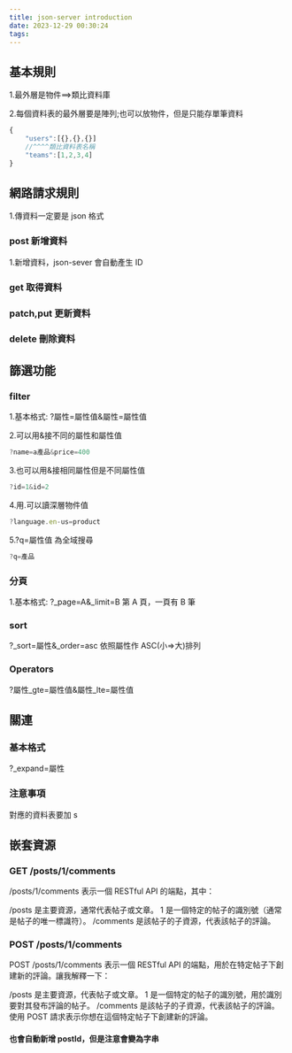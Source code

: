 ```yaml
---
title: json-server introduction
date: 2023-12-29 00:30:24
tags:
---
```


## 基本規則

1.最外層是物件==>類比資料庫

<!-- more -->

2.每個資料表的最外層要是陣列;也可以放物件，但是只能存單筆資料

```javascript
{
    "users":[{},{},{}]
    //^^^^類比資料表名稱
    "teams":[1,2,3,4]
}

```

## 網路請求規則

1.傳資料一定要是 json 格式

### post 新增資料

1.新增資料，json-sever 會自動產生 ID

### get 取得資料

### patch,put 更新資料

### delete 刪除資料

## 篩選功能

### filter

1.基本格式:
?屬性=屬性值&屬性=屬性值

2.可以用&接不同的屬性和屬性值

```jsx
?name=a產品&price=400
```

3.也可以用&接相同屬性但是不同屬性值

```jsx
?id=1&id=2
```

4.用.可以讀深層物件值

```jsx
?language.en-us=product
```

5.?q=屬性值 為全域搜尋

```jsx
?q=產品
```

### 分頁

1.基本格式:
?\_page=A&\_limit=B
第 A 頁，一頁有 B 筆

### sort

?\_sort=屬性&\_order=asc
依照屬性作 ASC(小=>大)排列

### Operators

?屬性\_gte=屬性值&屬性\_lte=屬性值

## 關連

### 基本格式

?\_expand=屬性

### 注意事項

對應的資料表要加 s

## 嵌套資源

### GET /posts/1/comments

/posts/1/comments 表示一個 RESTful API 的端點，其中：

/posts 是主要資源，通常代表帖子或文章。
1 是一個特定的帖子的識別號（通常是帖子的唯一標識符）。
/comments 是該帖子的子資源，代表該帖子的評論。

### POST /posts/1/comments

POST /posts/1/comments 表示一個 RESTful API 的端點，用於在特定帖子下創建新的評論。讓我解釋一下：

/posts 是主要資源，代表帖子或文章。
1 是一個特定的帖子的識別號，用於識別要對其發布評論的帖子。
/comments 是該帖子的子資源，代表該帖子的評論。
使用 POST 請求表示你想在這個特定帖子下創建新的評論。

#### 也會自動新增 postId，但是注意會變為字串
